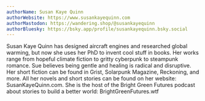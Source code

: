 ```yaml
---
authorName: Susan Kaye Quinn
authorWebsite: https://www.susankayequinn.com
authorMastodon: https://wandering.shop/@susankayequinn
authorBluesky: https://bsky.app/profile/susankayequinn.bsky.social
---
```

Susan Kaye Quinn has designed aircraft engines and researched global warming, but now she uses her PhD to invent cool stuff in books. Her works range from hopeful climate fiction to gritty cyberpunk to steampunk romance. Sue believes being gentle and healing is radical and disruptive. Her short fiction can be found in Grist, Solarpunk Magazine, Reckoning, and more. All her novels and short stories can be found on her website: SusanKayeQuinn.com. She is the host of the Bright Green Futures podcast about stories to build a better world: BrightGreenFutures.wtf
